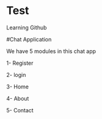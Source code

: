 # Test
Learning Github

#Chat Application

We have 5 modules in this chat app


1- Register

2- login 

3- Home

4- About

5- Contact
